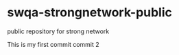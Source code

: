 # swqa-strongnetwork-public
public repository for strong network

This is my first commit
commit 2


